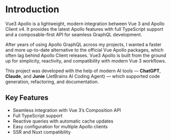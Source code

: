 # Introduction

Vue3 Apollo is a lightweight, modern integration between Vue 3 and Apollo Client v4.
It provides the latest Apollo features with full TypeScript support and a composable-first API for seamless GraphQL development.

After years of using Apollo GraphQL across my projects, I wanted a faster and more up-to-date alternative to the official Vue Apollo packages, which often lag behind Apollo Client releases.
Vue3 Apollo is built from the ground up for simplicity, reactivity, and compatibility with modern Vue 3 workflows.

This project was developed with the help of modern AI tools — **ChatGPT**, **Claude**, and **Junie** (JetBrains AI Coding Agent) — which supported code generation, refactoring, and documentation.

## Key Features

- Seamless integration with Vue 3’s Composition API
- Full TypeScript support
- Reactive queries with automatic cache updates
- Easy configuration for multiple Apollo clients
- SSR and Nuxt compatibility
